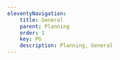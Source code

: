 ```yaml
---
eleventyNavigation:
    title: General
    parent: Planning
    order: 1
    key: PG
    description: Planning, General
---
```

